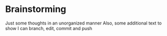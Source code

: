 # Brainstorming
Just some thoughts in an unorganized manner
Also, some additional text to show I can branch, edit, commit and push
